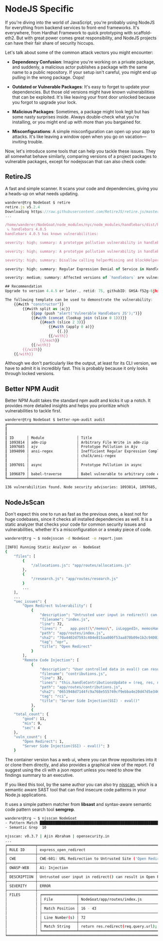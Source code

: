 # NodeJS Specific

If you're diving into the world of JavaScript, you're probably using NodeJS for everything from backend services to front-end frameworks. It's everywhere, from Hardhat Framework to quick prototyping with scaffold-eth2. But with great power comes great responsibility, and NodeJS projects can have their fair share of security hiccups.

Let's talk about some of the common attack vectors you might encounter:

- **Dependency Confusion**: Imagine you're working on a private package, and suddenly, a malicious actor publishes a package with the same name to a public repository. If your setup isn't careful, you might end up pulling in the wrong package. Oops!

- **Outdated or Vulnerable Packages**: It's easy to forget to update your dependencies. But those old versions might have known vulnerabilities that can be exploited. It's like leaving your front door unlocked because you forgot to upgrade your lock.

- **Malicious Packages**: Sometimes, a package might look legit but has some nasty surprises inside. Always double-check what you're installing, or you might end up with more than you bargained for.

- **Misconfigurations**: A simple misconfiguration can open up your app to attacks. It's like leaving a window open when you go on vacation—inviting trouble.

Now, let's introduce some tools that can help you tackle these issues. They all somewhat behave similarly, comparing versions of a project packages to vulnerable packages, except for nodejsscan that can also check code:

## RetireJS

A fast and simple scanner. It scans your code and dependencies, giving you a heads-up on what needs updating.

```js
wanderer@trg NodeGoat $ retire
retire.js v5.2.4
Downloading https://raw.githubusercontent.com/RetireJS/retire.js/master/repository/jsrepository-v4.json ...
...

/home/wanderer/NodeGoat/node_modules/nyc/node_modules/handlebars/dist/handlebars.amd.js
 ↳ handlebars 4.0.5
handlebars 4.0.5 has known vulnerabilities:

severity: high; summary: A prototype pollution vulnerability in handlebars is exploitable if an attacker can control the template, retid: 43; https://github.com/wycats/handlebars.js/commit/7372d4e9dffc9d70c09671aa28b9392a1577fd86 https://snyk.io/vuln/SNYK-JS-HANDLEBARS-173692

severity: high; summary: A prototype pollution vulnerability in handlebars is exploitable if an attacker can control the template, issue: 1495, githubID: GHSA-q42p-pg8m-cqh6; https://github.com/advisories/GHSA-q42p-pg8m-cqh6 https://github.com/wycats/handlebars.js/commit/cd38583216dce3252831916323202749431c773e https://github.com/wycats/handlebars.js/issues/1495 https://snyk.io/vuln/SNYK-JS-HANDLEBARS-174183

severity: high; summary: Disallow calling helperMissing and blockHelperMissing directly, retid: 44, CVE: CVE-2019-19919, githubID: GHSA-w457-6q6x-cgp9; https://github.com/wycats/handlebars.js/blob/master/release-notes.md#v430---september-24th-2019 

severity: high; summary: Regular Expression Denial of Service in Handlebars, githubID: GHSA-62gr-4qp9-h98f, CVE: CVE-2019-20922; https://nvd.nist.gov/vuln/detail/CVE-2019-20922

severity: medium; summary: Affected versions of `handlebars` are vulnerable to Denial of Service. The package's parser may be forced into an endless loop while processing specially-crafted templates. This may allow attackers to exhaust system resources leading to Denial of Service.

## Recommendation
Upgrade to version 4.4.5 or later., retid: 75, githubID: GHSA-f52g-6jhx-586p; https://github.com/handlebars-lang/handlebars.js/commit/f0589701698268578199be25285b2ebea1c1e427 severity: high; summary: Versions of `handlebars` prior to 3.0.8 or 4.5.2 are vulnerable to Arbitrary Code Execution. The package's lookup helper fails to properly validate templates, allowing attackers to submit templates that execute arbitrary JavaScript in the system. It can be used to run arbitrary code in a server processing Handlebars templates or on a victim's browser (effectively serving as Cross-Site Scripting).

The following template can be used to demonstrate the vulnerability:
    {{#with "constructor"}}
        {{#with split as |a|}}
            {{pop (push "alert('Vulnerable Handlebars JS');")}}
            {{#with (concat (lookup join (slice 0 1)))}}
                {{#each (slice 2 3)}}
                    {{#with (apply 0 a)}}
                        {{.}}
                    {{/with}}
                {{/each}}
            {{/with}}
        {{/with}}
    {{/with}}
```

Although we don't particularly like the output, at least for its CLI version, we have to admit it is incredibly fast. This is probably because it only looks through locked versions.


## Better NPM Audit

Better NPM Audit takes the standard npm audit and kicks it up a notch. It provides more detailed insights and helps you prioritize which vulnerabilities to tackle first.


```bash
wanderer@trg NodeGoat $ better-npm-audit audit
╔═══════════════════════════════════════════════════════════════════════════════════════════════════════════════════════════════════════════════════════════════════════════════════════════════════════════════╗
║                                                                                       === npm audit security report ===                                                                                       ║
║                                                                                                                                                                                                               ║
║ ID      │ Module               │ Title                                              │ Paths                                              │ Severity │ URL                                               │ Ex. ║
║ 1093814 │ adm-zip              │ Arbitrary File Write in adm-zip                    │ adm-zip                                            │ moderate │ https://github.com/advisories/GHSA-3v6h-hqm4-2rg6 │ n   ║
║ 1097685 │ ajv                  │ Prototype Pollution in Ajv                         │ ajv                                                │ moderate │ https://github.com/advisories/GHSA-v88g-cgmw-v5xw │ n   ║
║ 1094090 │ ansi-regex           │ Inefficient Regular Expression Complexity in       │ ansi-align>ansi-regex                              │ high     │ https://github.com/advisories/GHSA-93q8-gq69-wqmw │ n   ║
║         │                      │ chalk/ansi-regex                                   │ boxen>ansi-regex                                   │          │                                                   │     ║
║         │                      │                                                    │ widest-line>ansi-regex                             │          │                                                   │     ║
║ 1097691 │ async                │ Prototype Pollution in async                       │ async                                              │ high     │ https://github.com/advisories/GHSA-fwr7-v2mv-hh25 │ n   ║
║         │                      │                                                    │ grunt-retire>form-data>async                       │          │                                                   │     ║
║ 1096879 │ babel-traverse       │ Babel vulnerable to arbitrary code execution when  │ nyc>babel-traverse                                 │ critical │ https://github.com/advisories/GHSA-67hx-6x53-jw92 │ n   ║  
╚═════════╧══════════════════════╧════════════════════════════════════════════════════╧════════════════════════════════════════════════════╧══════════╧═══════════════════════════════════════════════════╧═════╝

136 vulnerabilities found. Node security advisories: 1093814, 1097685, 1094090 ...
```

## NodeJsScan

Don't expect this one to run as fast as the previous ones, a least not for huge codebases, since it checks all installed dependencies as well. It is a static analyzer that checks your code for common security issues and vulnerabilities, whether it's a misconfiguration or a sneaky piece of code.

```bash
wanderer@trg ~ $ nodejsscan -d NodeGoat -o report.json

[INFO] Running Static Analyzer on - NodeGoat
{
    "files": [
        {
            "/allocations.js": "app/routes/allocations.js"
        },
        {
            "/research.js": "app/routes/research.js"
        }
        ...
    ],
    ...
    "sec_issues": {
        "Open Redirect Vulnerability": [
            {
                "description": "Untrusted user input in redirect() can result in Open Redirect vulnerability",
                "filename": "index.js",
                "line": 72,
                "lines": "    app.post(\"/memos\", isLoggedIn, memosHandler.addMemos);\n\n    // Handle redirect for learning resources link\n    app.get(\"/learn\", isLoggedIn, (req, res) => {\n        // Insecure way to handle redirects by taking redirect url from query string\n        return res.redirect(req.query.url);\n    });\n\n    // Research Page\n    app.get(\"/research\", isLoggedIn, researchHandler.displayResearch);",
                "path": "app/routes/index.js",
                "sha2": "70a4402d7593c404e815aa800f53aa870b09e1b2c940038463c05bacf43def00",
                "tag": "opr",
                "title": "Open Redirect"
            }
        ],
        "Remote Code Injection": [
            {
                "description": "User controlled data in eval() can result in Server Side Injection (SSI) or Remote Code Execution (RCE).",
                "filename": "contributions.js",
                "line": 32,
                "lines": "this.handleContributionsUpdate = (req, res, next) => {\n\n        /*jslint evil: true */\n        // Insecure use of eval() to parse inputs\n        const preTax = eval(req.body.preTax);\n        const afterTax = eval(req.body.afterTax);\n        const roth = eval(req.body.roth);\n\n        /*",
                "path": "app/routes/contributions.js",
                "sha2": "0653948d7144fc9a768e555749cf9ebba4e20d47d5e3466cd4e0cf08d53eb608",
                "tag": "rci",
                "title": "Server Side Injection(SSI) - eval()"
            },
            {
    "total_count": {
        "good": 11,
        "mis": 9,
        "sec": 4
    },
    "vuln_count": {
        "Open Redirect": 1,
        "Server Side Injection(SSI) - eval()": 3
    }
```

The container version has a web ui, where you can throw repositories into it or clone them directly, and also provides a graphical view of the report. I'd suggest using the cli with a json report unless you need to show the findings summary to an executive.

If you liked this tool, by the same author you can also try [njsscan](https://github.com/ajinabraham/njsscan#build-locally), which is a semantic aware SAST tool that can find insecure code patterns in your Node.js applications.

It uses a simple pattern matcher from **libsast** and syntax-aware semantic code pattern search tool **semgrep**.

```bash
wanderer@trg ~ $ njsscan NodeGoat
- Pattern Match ████████████████████████████████████████████████████████████ 87
- Semantic Grep  10

njsscan: v0.3.7 | Ajin Abraham | opensecurity.in
...
╒═════════════╤═══════════════════════════════════════════════════════════════════════════════╕
│ RULE ID     │ express_open_redirect                                                         │
├─────────────┼───────────────────────────────────────────────────────────────────────────────┤
│ CWE         │ CWE-601: URL Redirection to Untrusted Site ('Open Redirect')                  │
├─────────────┼───────────────────────────────────────────────────────────────────────────────┤
│ OWASP-WEB   │ A1: Injection                                                                 │
├─────────────┼───────────────────────────────────────────────────────────────────────────────┤
│ DESCRIPTION │ Untrusted user input in redirect() can result in Open Redirect vulnerability. │
├─────────────┼───────────────────────────────────────────────────────────────────────────────┤
│ SEVERITY    │ ERROR                                                                         │
├─────────────┼───────────────────────────────────────────────────────────────────────────────┤
│ FILES       │ ╒════════════════╤═════════════════════════════════════╕                      │
│             │ │ File           │ NodeGoat/app/routes/index.js        │                      │
│             │ ├────────────────┼─────────────────────────────────────┤                      │
│             │ │ Match Position │ 16 - 43                             │                      │
│             │ ├────────────────┼─────────────────────────────────────┤                      │
│             │ │ Line Number(s) │ 72                                  │                      │
│             │ ├────────────────┼─────────────────────────────────────┤                      │
│             │ │ Match String   │ return res.redirect(req.query.url); │                      │
│             │ ╘════════════════╧═════════════════════════════════════╛                      │
╘═════════════╧═══════════════════════════════════════════════════════════════════════════════╛
```
